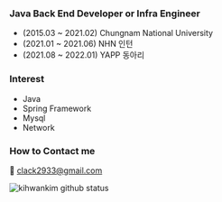 ### Java Back End Developer or Infra Engineer
- (2015.03 ~ 2021.02) Chungnam National University
- (2021.01 ~ 2021.06) NHN 인턴
- (2021.08 ~ 2022.01) YAPP 동아리

### Interest
- Java
- Spring Framework
- Mysql
- Network

### How to Contact me
💬 clack2933@gmail.com

![kihwankim github status](https://github-readme-stats.vercel.app/api?username=kihwankim&show_icons=true)
<!--
**kihwankim/kihwankim** is a ✨ _special_ ✨ repository because its `README.md` (this file) appears on your GitHub profile.
-->
